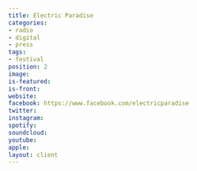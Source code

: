 ```yaml
---
title: Electric Paradise
categories:
- radio
- digital
- press
tags:
- festival
position: 2
image: 
is-featured: 
is-front: 
website: 
facebook: https://www.facebook.com/electricparadise
twitter: 
instagram: 
spotify: 
soundcloud: 
youtube: 
apple: 
layout: client
---
```


